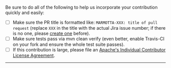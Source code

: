 Be sure to do all of the following to help us incorporate your contribution quickly and easily:

 - [ ] Make sure the PR title is formatted like: `MARMOTTA-XXX: title of pull request`
   (replace `XXX` in the title with the actual Jira issue number; if there is no one,
   please [create one](https://issues.apache.org/jira/browse/MARMOTTA) before).
 - [ ] Make sure tests pass via mvn clean verify (even better, enable Travis-CI on your
   fork and ensure the whole test suite passes).
 - [ ] If this contribution is large, please file an 
   [Apache's Individual Contributor License Agreement](https://www.apache.org/licenses/icla.txt).

---

